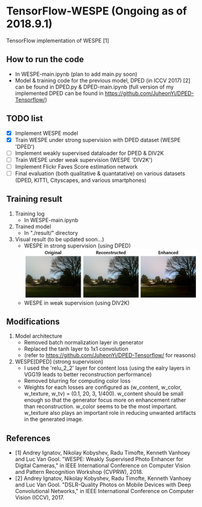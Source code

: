 # TensorFlow-WESPE (Ongoing as of 2018.9.1)
TensorFlow implementation of WESPE [1]

## **How to run the code**
- In WESPE-main.ipynb (plan to add main.py soon)
- Model & training code for the previous model, DPED (in ICCV 2017) [2] can be found in DPED.py & DPED-main.ipynb (full version of my implemented DPED can be found in https://github.com/JuheonYi/DPED-Tensorflow/)

## **TODO list**
- [x] Implement WESPE model
- [x] Train WESPE under strong supervision with DPED dataset (WESPE 'DPED')
- [ ] Implement weakly supervised dataloader for DPED & DIV2K
- [ ] Train WESPE under weak supervision (WESPE 'DIV2K')
- [ ] Implement Flickr Faves Score estimation network
- [ ] Final evaluation (both qualitative & quantatative) on various datasets (DPED, KITTI, Cityscapes, and various smartphones)

## **Training result**
1. Training log 
   - In WESPE-main.ipynb 
2. Trained model
   - In "./result/" directory 
3. Visual result (to be updated soon...) 
   - WESPE in strong supervision (using DPED)
![Example result](https://github.com/JuheonYi/images/blob/master/WESPE_strong.PNG)
   - WESPE in weak supervision (using DIV2K)

## **Modifications**
1. Model architecture
   - Removed batch normalization layer in generator
   - Replaced the tanh layer to 1x1 convolution 
   - (refer to https://github.com/JuheonYi/DPED-Tensorflow/ for reasons)
2. WESPE[DPED] (strong supervision)
   - I used the 'relu_2_2' layer for content loss (using the ealry layers in VGG19 leads to better reconstruction performance)
   - Removed blurring for computing color loss
   - Weights for each losses are configured as (w_content, w_color, w_texture, w_tv) = (0.1, 20, 3, 1/400). w_content should be small enough so that the generator focus more on enhancement rather than reconstruction. w_color seems to be the most important. w_texture also plays an important role in reducing unwanted artifacts in the generated image.

## **References**
- [1] Andrey Ignatov, Nikolay Kobyshev, Radu Timofte, Kenneth Vanhoey and Luc Van Gool. "WESPE: Weakly Supervised Photo Enhancer for Digital Cameras," in IEEE International Conference on Computer Vision and Pattern Recognition Workshop (CVPRW), 2018.
- [2] Andrey Ignatov, Nikolay Kobyshev, Radu Timofte, Kenneth Vanhoey and Luc Van Gool. "DSLR-Quality Photos on Mobile Devices with Deep Convolutional Networks," in IEEE International Conference on Computer Vision (ICCV), 2017.

